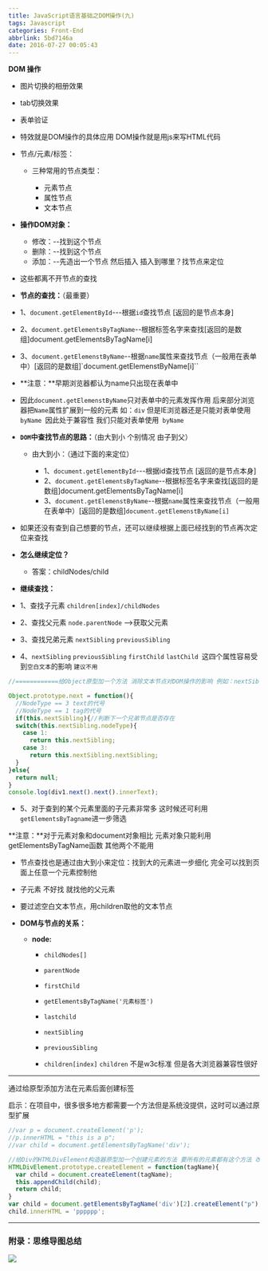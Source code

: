 ```yaml
---
title: JavaScript语言基础之DOM操作(九)
tags: Javascript
categories: Front-End
abbrlink: 5bd7146a
date: 2016-07-27 00:05:43
---
```


**DOM 操作**
<!--more-->
- 图片切换的相册效果
- tab切换效果
- 表单验证
- 特效就是DOM操作的具体应用 DOM操作就是用js来写HTML代码

- 节点/元素/标签：

  - 三种常用的节点类型：

    - 元素节点
    - 属性节点
    - 文本节点

- **操作DOM对象：**

    - 修改：--找到这个节点
    - 删除：--找到这个节点
    - 添加：--先造出一个节点 然后插入 插入到哪里？找节点来定位

- 这些都离不开节点的查找

- **节点的查找：**（最重要）

 - 1、`document.getElementById`---根据`id`查找节点 [返回的是节点本身]
 - 2、`document.getElementsByTagName`--根据标签名字来查找[返回的是数组]document.getElementsByTagName[i]
 - 3、`document.getElemenstByName`--根据`name`属性来查找节点（一般用在表单中）[返回的是数组]`document.getElemenstByName[i]``

- **注意：**早期浏览器都认为name只出现在表单中 

- 因此`document.getElemenstByName`只对表单中的元素发挥作用 后来部分浏览器把`Name`属性扩展到一般的元素 如：`div` 但是IE浏览器还是只能对表单使用`byName `因此处于兼容性 我们只能对表单使用` byName`

- **`DOM`中查找节点的思路：**（由大到小 个别情况 由子到父）

  - 由大到小：（通过下面的来定位）

    - 1、`document.getElementById`---根据id查找节点 [返回的是节点本身]
    - 2、`document.getElementsByTagName`--根据标签名字来查找[返回的是数组]document.getElementsByTagName[i]
    - 3、`document.getElemenstByName`--根据`name`属性来查找节点（一般用在表单中）[返回的是数组]`document.getElemenstByName[i]`

- 如果还没有查到自己想要的节点，还可以继续根据上面已经找到的节点再次定位来查找

- **怎么继续定位？**

  - 答案：childNodes/child

- **继续查找：**

- 1、查找子元素 `children[index]/childNodes`

- 2、查找父元素 `node.parentNode` -->获取父元素

- 3、查找兄弟元素 `nextSibling` `previousSibling`

- 4、`nextSibling` `previousSibling` `firstChild` `lastChild `这四个属性容易受到`空白文本`的影响 `建议不用`

```js
//============给Object原型加一个方法 消除文本节点对DOM操作的影响 例如：nextSibling` `previousSibling` `firstChild` `lastChild （受到换行 和文本节点影响）

Object.prototype.next = function(){
  //NodeType == 3 text的代号
  //NodeType == 1 tag的代号
  if(this.nextSibling){//判断下一个兄弟节点是否存在
  switch(this.nextSibling.nodeType){
    case 1:
      return this.nextSibling;
    case 3:
      return this.nextSibling.nextSibling;
  }
}else{
  return null;
}
console.log(div1.next().next().innerText);
```

- 5、对于查到的某个元素里面的子元素非常多 这时候还可利用`getElementsByTagname`进一步筛选
       
**注意：**对于元素对象和document对象相比 元素对象只能利用getElementsByTagName函数 其他两个不能用


- 节点查找也是通过由大到小来定位：找到大的元素进一步细化 完全可以找到页面上任意一个元素控制他

- 子元素 不好找 就找他的父元素

- 要过滤空白文本节点，用children取他的文本节点

- **DOM与节点的关系：**

  - **node:**

    - `childNodes[]`
    - `parentNode`
    - `firstChild`
    - `getElementsByTagName('元素标签')`
    - `lastchild`
    - `nextSibling`
    - `previousSibling`

    - `children[index]` `children` 不是w3c标准 但是各大浏览器兼容性很好


---


通过给原型添加方法在元素后面创建标签

启示：在项目中，很多很多地方都需要一个方法但是系统没提供，这时可以通过原型扩展

```js
//var p = document.createElement('p');
//p.innerHTML = "this is a p";
//var child = document.getElementsByTagName('div');

//给Div的HTMLDivElement构造器原型加一个创建元素的方法 要所有的元素都有这个方法 改成 Object
HTMLDivElement.prototype.createElement = function(tagName){
  var child = document.createElement(tagName);
  this.appendChild(child);
  return child;
}
var child = document.getElementsByTagName('div')[2].createElement("p");
child.innerHTML = 'pppppp';

```

---

### 附录：思维导图总结

![](http://7xq6al.com1.z0.glb.clouddn.com/DOM%20%E5%9F%BA%E6%9C%AC%E6%93%8D%E4%BD%9C.gif)
